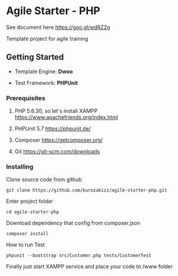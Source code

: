# Agile Starter - PHP

See document here https://goo.gl/wdRZ2g

Template project for agile training

## Getting Started

- Template Engine: **Dwoo**

- Test Framework: **PHPUnit**

### Prerequisites

1. PHP 5.6.30, so let's install XAMPP https://www.apachefriends.org/index.html

2. PHPUnit 5.7 https://phpunit.de/

3. Composer https://getcomposer.org/

4. Git https://git-scm.com/downloads

### Installing

Clone source code from github

```
git clone https://github.com/kurozakizz/agile-starter-php.git
```

Enter project folder

```
cd agile-starter-php
```

Download dependency that config from composer.json

```
composer install
```

How to run Test

```
phpunit --bootstrap src/Customer.php tests/CustomerTest
```

Finally just start XAMPP service and place your code to /www folder

